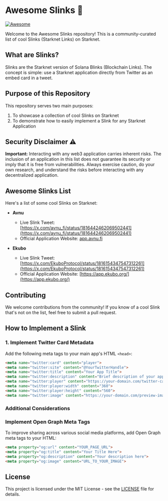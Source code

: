 # Awesome Slinks 🌟

[![Awesome](https://awesome.re/badge.svg)](https://awesome.re)

Welcome to the Awesome Slinks repository! This is a community-curated list of cool Slinks (Starknet Links) on Starknet.

## What are Slinks?

Slinks are the Starknet version of Solana Blinks (Blockchain Links). The concept is simple: use a Starknet application directly from Twitter as an embed card in a tweet.

## Purpose of this Repository

This repository serves two main purposes:
1. To showcase a collection of cool Slinks on Starknet
2. To demonstrate how to easily implement a Slink for any Starknet Application

## Security Disclaimer ⚠️

**Important:** Interacting with any web3 application carries inherent risks. The inclusion of an application in this list does not guarantee its security or imply that it is free from vulnerabilities. Always exercise caution, do your own research, and understand the risks before interacting with any decentralized application.

## Awesome Slinks List

Here's a list of some cool Slinks on Starknet:

* **Avnu**
  - Live Slink Tweet: [https://x.com/avnu_fi/status/1816442462069502441](https://x.com/avnu_fi/status/1816442462069502441)
  - Official Application Website: [app.avnu.fi](https://app.avnu.fi)

* **Ekubo**
  - Live Slink Tweet: [https://x.com/EkuboProtocol/status/1816154347547312261](https://x.com/EkuboProtocol/status/1816154347547312261)
  - Official Application Website: [https://app.ekubo.org/](https://app.ekubo.org/)

## Contributing

We welcome contributions from the community! If you know of a cool Slink that's not on the list, feel free to submit a pull request.

## How to Implement a Slink

### 1. Implement Twitter Card Metadata
Add the following meta tags to your main app's HTML `<head>`:
```html
<meta name="twitter:card" content="player">
<meta name="twitter:site" content="@YourTwitterHandle">
<meta name="twitter:title" content="Your App Title">
<meta name="twitter:description" content="Brief description of your app">
<meta name="twitter:player" content="https://your-domain.com/twitter-card.html">
<meta name="twitter:player:width" content="360">
<meta name="twitter:player:height" content="560">
<meta name="twitter:image" content="https://your-domain.com/preview-image.png">
```

### Additional Considerations

### Implement Open Graph Meta Tags
To improve sharing across various social media platforms, add Open Graph meta tags to your HTML:

```html
<meta property="og:url" content="YOUR_PAGE_URL">
<meta property="og:title" content="Your Title Here">
<meta property="og:description" content="Your description here">
<meta property="og:image" content="URL_TO_YOUR_IMAGE">
```

## License

This project is licensed under the MIT License - see the [LICENSE](LICENSE) file for details.
